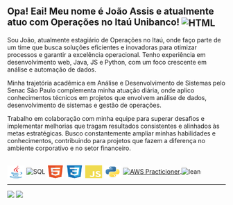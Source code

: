 ## Opa! Eai! Meu nome é João Assis e atualmente atuo com Operações no Itaú Unibanco! <img align="center" alt="HTML" height="30" width="30" src="https://upload.wikimedia.org/wikipedia/commons/thumb/1/19/Ita%C3%BA_Unibanco_logo_2023.svg/1200px-Ita%C3%BA_Unibanco_logo_2023.svg.png">

Sou João, atualmente estagiário de Operações no Itaú, onde faço parte de um time que busca soluções eficientes e inovadoras para otimizar processos e garantir a excelência operacional. Tenho experiência em desenvolvimento web, Java, JS e Python, com um foco crescente em análise e automação de dados.

Minha trajetória acadêmica em Análise e Desenvolvimento de Sistemas pelo Senac São Paulo complementa minha atuação diária, onde aplico conhecimentos técnicos em projetos que envolvem análise de dados, desenvolvimento de sistemas e gestão de operações.

Trabalho em colaboração com minha equipe para superar desafios e implementar melhorias que tragam resultados consistentes e alinhados às metas estratégicas. Busco constantemente ampliar minhas habilidades e conhecimentos, contribuindo para projetos que fazem a diferença no ambiente corporativo e no setor financeiro.

<div style="display: inline_block"><br>
  <img align="center" alt="Java" height="30" width="40" src="https://raw.githubusercontent.com/devicons/devicon/master/icons/java/java-original.svg">
  <img align="center" alt="SQL" height="30" width="30" src="https://cdn.iconscout.com/icon/free/png-256/free-aws-logo-icon-download-in-svg-png-gif-file-formats--cloud-computing-network-server-database-brand-pack-logos-icons-1583149.png?f=webp&w=256">  
  
  <img align="center" alt="HTML" height="30" width="40" src="https://raw.githubusercontent.com/devicons/devicon/master/icons/html5/html5-original.svg">
  <img align="center" alt="CSS" height="30" width="40" src="https://raw.githubusercontent.com/devicons/devicon/master/icons/css3/css3-original.svg">
  <img align="center" alt="JavaScrpit" height="30" width="40" src="https://raw.githubusercontent.com/devicons/devicon/master/icons/javascript/javascript-plain.svg">
  <img align="center" alt="Python" height="30" width="40" src="https://raw.githubusercontent.com/devicons/devicon/master/icons/python/python-original.svg">

  <a href="https://www.credly.com/badges/dc5c4be5-0a25-45bb-99b9-7535d72125a9">
    <img align="center" alt="AWS Practicioner" height="50" width="50" src="https://images.credly.com/size/340x340/images/3151b077-3f06-49e8-b319-e4ef69bb19ec/image.png">
  </a>
  <img align="center" alt="lean" height="40" width="40" src="https://images.credly.com/images/b2b40aab-61c3-4af9-871c-96afdd274b69/image.png">
</div>

<hr>

<div>
<a href="https://www.linkedin.com/in/assis-jo%C3%A3o/" target="_blank"><img src="https://img.shields.io/badge/-LinkedIn-%230077B5?style=for-the-badge&logo=linkedin&logoColor=white" target="_blank"></a>
<a href = "mailto:joaocr.assis@gmail.com"><img src="https://img.shields.io/badge/-Gmail-%23333?style=for-the-badge&logo=gmail&logoColor=white" target="_blank"></a>
</div>
